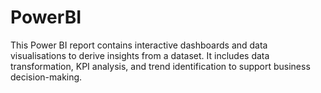 # PowerBI
This Power BI report contains interactive dashboards and data visualisations to derive insights from a dataset. It includes data transformation, KPI analysis, and trend identification to support business decision-making.
